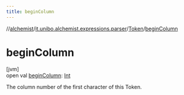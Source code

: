 ```yaml
---
title: beginColumn
---
```

//[alchemist](../../../index.html)/[it.unibo.alchemist.expressions.parser](../index.html)/[Token](index.html)/[beginColumn](begin-column.html)



# beginColumn



[jvm]\
open val [beginColumn](begin-column.html): [Int](https://kotlinlang.org/api/latest/jvm/stdlib/kotlin/-int/index.html)



The column number of the first character of this Token.




